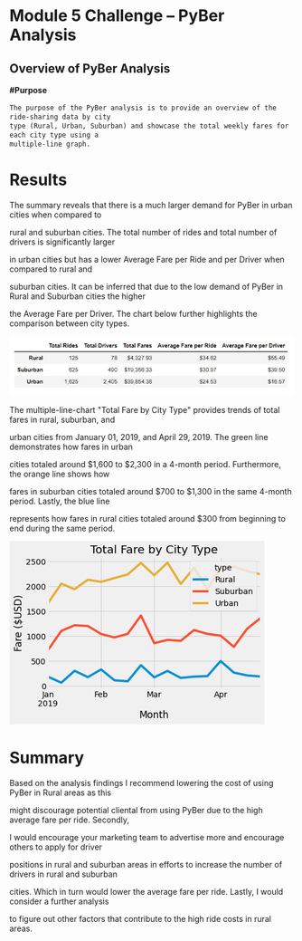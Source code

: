 # Module 5 Challenge – PyBer Analysis
## Overview of PyBer Analysis
**#Purpose**

    The purpose of the PyBer analysis is to provide an overview of the ride-sharing data by city 
    type (Rural, Urban, Suburban) and showcase the total weekly fares for each city type using a 
    multiple-line graph.
    
# Results
The summary reveals that there is a much larger demand for PyBer in urban cities when compared to 

rural and suburban cities. The total number of rides and total number of drivers is significantly larger

in urban cities but has a lower Average Fare per Ride and per Driver when compared to rural and 

suburban cities. It can be inferred that due to the low demand of PyBer in Rural and Suburban cities the higher 

the Average Fare per Driver. The chart below further highlights the comparison between city types. 

![](analysis/PyBer_Summary.JPG)

The multiple-line-chart "Total Fare by City Type" provides trends of total fares in rural, suburban, and 

urban cities  from January 01, 2019, and April 29, 2019. The green line demonstrates how fares in urban 

cities totaled around $1,600 to $2,300 in a 4-month period. Furthermore, the orange line shows how 

fares in suburban cities totaled around $700 to $1,300 in the same 4-month period. Lastly, the blue line 

represents how fares in rural cities totaled around $300 from  beginning to end during the same period. 

![](analysis/PyBer_fare_summary.png)

# Summary

Based on the analysis findings I recommend lowering the cost of using PyBer in Rural areas as this

might discourage potential cliental from using PyBer due to the high average fare per ride. Secondly, 

I would encourage your marketing team to advertise more and encourage others to apply for driver 

positions in rural and suburban areas in efforts to increase the number of drivers in rural and suburban 

cities. Which in turn would lower the average fare per ride. Lastly, I would consider a further analysis 

to figure out other factors that contribute to the high ride costs in rural areas. 






